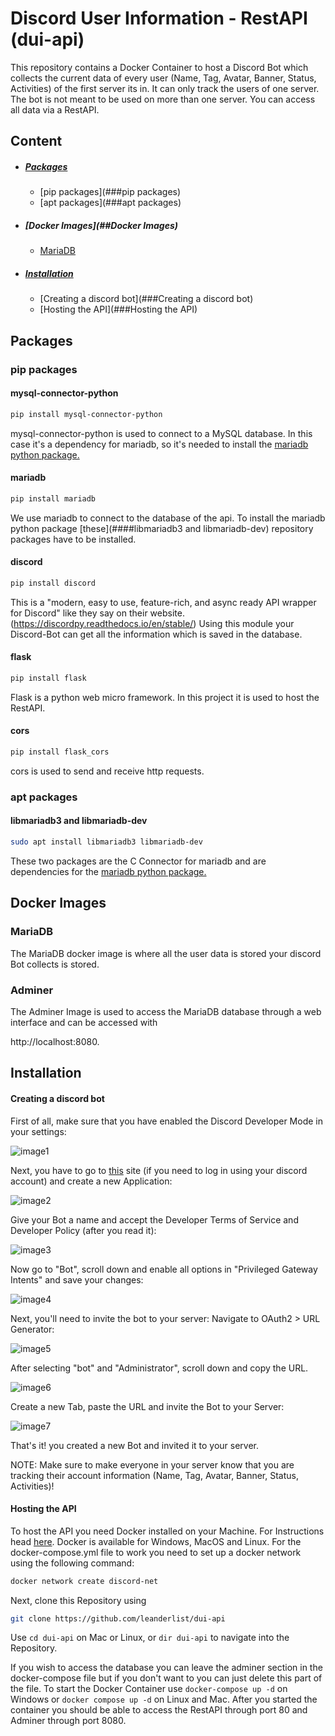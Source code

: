 # Discord User Information - RestAPI (dui-api)

This repository contains a Docker Container to host a Discord Bot which collects the current data of every user (Name, Tag, Avatar, Banner, Status, Activities) of the first server its in. It can only track the users of one server. The bot is not meant to be used on more than one server. You can access all data via a RestAPI.

## Content

- ##### [Packages](##Packages)

  - [pip packages](###pip packages)
  - [apt packages](###apt packages)

- ##### [Docker Images](##Docker Images)

  - [MariaDB](###MariaDB)
  
- ##### [Installation](##Installation)

  - [Creating a discord bot](###Creating a discord bot)
  - [Hosting the API](###Hosting the API)

## Packages

### pip packages

#### mysql-connector-python

```bash
pip install mysql-connector-python
```

mysql-connector-python is used to connect to a MySQL database. In this case it's a dependency for mariadb, so it's needed to install the [mariadb python package.](####mariadb)

#### mariadb

```bash
pip install mariadb
```

We use mariadb to connect to the database of the api. To install the mariadb python package [these](####libmariadb3 and libmariadb-dev) repository packages have to be installed.

#### discord

```bash
pip install discord
```

This is a "modern, easy to use, feature-rich, and async ready API wrapper for Discord" like they say on their website. (https://discordpy.readthedocs.io/en/stable/) Using this module your Discord-Bot can get all the information which is saved in the database.

#### flask

````bash
pip install flask
````

Flask is a python web micro framework. In this project it is used to host the RestAPI.

#### cors

```bash
pip install flask_cors
```

cors is used to send and receive http requests.

### apt packages

#### libmariadb3 and libmariadb-dev

```bash
sudo apt install libmariadb3 libmariadb-dev
```

These two packages are the C Connector for mariadb and are dependencies for the [mariadb python package.](####mariadb)

## Docker Images

### MariaDB

The MariaDB docker image is where all the user data is stored your discord Bot collects is stored. 

### Adminer

The Adminer Image is used to access the MariaDB database through a web interface and can be accessed with

http://localhost:8080.

## Installation

#### Creating a discord bot

First of all, make sure that you have enabled the Discord Developer Mode in your settings: 

![image1](./img/image1.png)



Next, you have to go to [this](https://discord.com/developers/applications) site (if you need to log in using your discord account) and create a new Application:

![image2](./img/image2.png)



Give your Bot a name and accept the Developer Terms of Service and Developer Policy (after you read it):

![image3](./img/image3.png)

Now go to "Bot", scroll down and enable all options in "Privileged Gateway Intents" and save your changes:

![image4](./img/image4.png)

Next, you'll need to invite the bot to your server: Navigate to OAuth2 > URL Generator:

![image5](./img/image5.png)

After selecting "bot" and "Administrator", scroll down and copy the URL.

![image6](./img/image6.png)

Create a new Tab, paste the URL and invite the Bot to your Server:

![image7](./img/image7.png)

That's it! you created a new Bot and invited it to your server.

NOTE: Make sure to make everyone in your server know that you are tracking their account information (Name, Tag, Avatar, Banner, Status, Activities)!

#### Hosting the API

To host the API you need Docker installed on your Machine. For Instructions head [here](https://docs.docker.com/get-docker/). Docker is available for Windows, MacOS and Linux. For the docker-compose.yml file to work you need to set up a docker network using the following command:

```bash
docker network create discord-net
```

Next, clone this Repository using

```bash
git clone https://github.com/leanderlist/dui-api
```

Use `cd dui-api` on Mac or Linux, or `dir dui-api` to navigate into the Repository. 

If you wish to access the database you can leave the adminer section in the docker-compose file but if you don't want to you can just delete this part of the file. To start the Docker Container use `docker-compose up -d` on Windows or `docker compose up -d` on Linux and Mac. After you started the container you should be able to access the RestAPI through port 80 and Adminer through port 8080.

